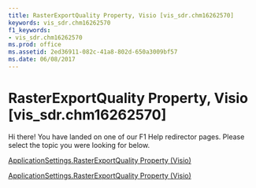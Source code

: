 ```yaml
---
title: RasterExportQuality Property, Visio [vis_sdr.chm16262570]
keywords: vis_sdr.chm16262570
f1_keywords:
- vis_sdr.chm16262570
ms.prod: office
ms.assetid: 2ed36911-082c-41a8-802d-650a3009bf57
ms.date: 06/08/2017
---
```



# RasterExportQuality Property, Visio [vis_sdr.chm16262570]

Hi there! You have landed on one of our F1 Help redirector pages. Please select the topic you were looking for below.

[ApplicationSettings.RasterExportQuality Property (Visio)](http://msdn.microsoft.com/library/2e1ee47c-97ac-e69e-a3a0-5a4e9a600292.aspx)

[ApplicationSettings.RasterExportQuality Property (Visio)](http://msdn.microsoft.com/library/6864bbfd-bb2d-721f-4146-f66974318929%28Office.15%29.aspx)


